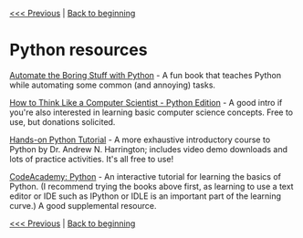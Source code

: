 [<<< Previous](introspection.md) | [Back to beginning](../README.md)

# Python resources


[Automate the Boring Stuff with Python](https://automatetheboringstuff.com/) - A fun book that teaches Python while automating some common (and annoying) tasks.

[How to Think Like a Computer Scientist - Python Edition](https://runestone.academy/ns/books/published/thinkcspy/index.html) - A good intro if you're also interested in learning basic computer science concepts. Free to use, but donations solicited.

[Hands-on Python Tutorial](https://anh.cs.luc.edu/python/hands-on/3.1/handsonHtml/index.html) - A more exhaustive introductory course to Python by Dr. Andrew N. Harrington; includes video demo downloads and lots of practice activities. It's all free to use!

[CodeAcademy: Python](https://www.codecademy.com/learn/learn-python-3) - An interactive tutorial for learning the basics of Python. (I recommend trying the books above first, as learning to use a text editor or IDE such as IPython or IDLE is an important part of the learning curve.) A good supplemental resource. 

[<<< Previous](introspection.md) | [Back to beginning](../README.md)
